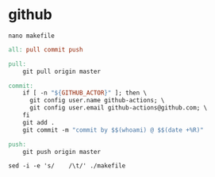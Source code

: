 # github
`nano makefile`
```makefile
all: pull commit push

pull:
	git pull origin master

commit:
	if [ -n "${GITHUB_ACTOR}" ]; then \
	  git config user.name github-actions; \
	  git config user.email github-actions@github.com; \
	fi
	git add .
	git commit -m "commit by $$(whoami) @ $$(date +%R)"

push:
	git push origin master
```
`sed -i -e 's/    /\t/' ./makefile`
